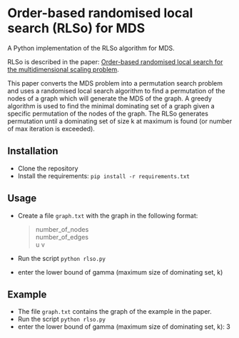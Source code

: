# Order-based randomised local search (RLSo) for MDS

A Python implementation of the RLSo algorithm for MDS.

RLSo is described in the paper: [Order-based randomised local search for the multidimensional scaling problem](https://doi.org/10.1016/j.cor.2019.105100).

This paper converts the MDS problem into a permutation search problem and uses a randomised local search algorithm to find a permutation of the nodes of a graph which will generate the MDS of the graph. A greedy algorithm is used to find the minimal dominating set of a graph given a specific permutation of the nodes of the graph. The RLSo generates permutation until a dominating set of size k at maximum is found (or number of max iteration is exceeded).

## Installation
* Clone the repository
* Install the requirements: `pip install -r requirements.txt`

## Usage
* Create a file `graph.txt` with the graph in the following format:

    > number_of_nodes \
    > number_of_edges \
    > u v 

* Run the script `python rlso.py`
* enter the lower bound of gamma (maximum size of dominating set, k)

## Example
* The file `graph.txt` contains the graph of the example in the paper.
* Run the script `python rlso.py`
* enter the lower bound of gamma (maximum size of dominating set, k): 3

